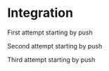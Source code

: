 # Integration

First attempt starting by push

Second attempt starting by push

Third attempt starting by push